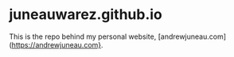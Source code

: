 # juneauwarez.github.io

This is the repo behind my personal website, [andrewjuneau.com](https://andrewjuneau.com}.
